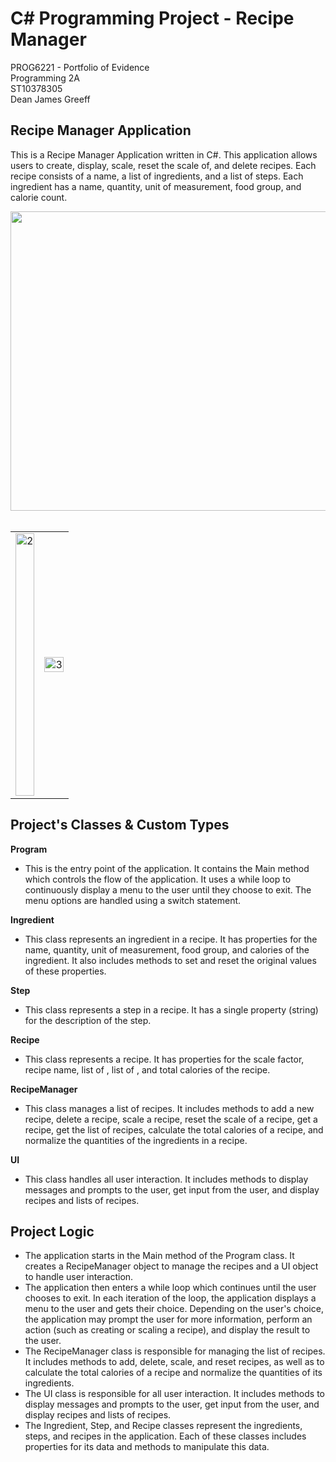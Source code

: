 # C# Programming Project - Recipe Manager 

PROG6221 - Portfolio of Evidence  
Programming 2A  
ST10378305    
Dean James Greeff  

## Recipe Manager Application

This is a Recipe Manager Application written in C#. This application allows users to create, display, scale, reset the scale of, and delete recipes. Each recipe consists of a name, a list of ingredients, and a list of steps. Each ingredient has a name, quantity, unit of measurement, food group, and calorie count.

<div align="end">
<img width="982" height="479" alt="1" src="https://github.com/user-attachments/assets/0b8e46c3-1b0d-4aff-9e47-d68f5d76e395" />
</div>

</br>

<table>
  <tr>
    <td>
      <img width="100%" height="420" alt="2" src="https://github.com/user-attachments/assets/d9c19884-cd0f-4884-940d-995624af087e" />
    </td>
    <td>
      <img width="100%" alt="3" src="https://github.com/user-attachments/assets/9baa6402-636d-416e-8a5b-ddf3fd725e02" />
    </td>
  </tr>
</table>



## Project's Classes & Custom Types

**Program**
- This is the entry point of the application. It contains the Main method which controls the flow of the application. It uses a while loop to continuously display a menu to the user until they choose to exit. The menu options are handled using a switch statement.

**Ingredient**
- This class represents an ingredient in a recipe. It has properties for the name, quantity, unit of measurement, food group, and calories of the ingredient. It also includes methods to set and reset the original values of these properties.

**Step**
- This class represents a step in a recipe. It has a single property (string) for the description of the step.

**Recipe**
- This class represents a recipe. It has properties for the scale factor, recipe name, list of <steps>, list of <ingredients>, and total calories of the recipe.

**RecipeManager**
- This class manages a list of recipes. It includes methods to add a new recipe, delete a recipe, scale a recipe, reset the scale of a recipe, get a recipe, get the list of recipes, calculate the total calories of a recipe, and normalize the quantities of the ingredients in a recipe.

**UI**
- This class handles all user interaction. It includes methods to display messages and prompts to the user, get input from the user, and display recipes and lists of recipes.  

## Project Logic
- The application starts in the Main method of the Program class. It creates a RecipeManager object to manage the recipes and a UI object to handle user interaction.  
- The application then enters a while loop which continues until the user chooses to exit. In each iteration of the loop, the application displays a menu to the user and gets their choice. Depending on the user's choice, the application may prompt the user for more information, perform an action (such as creating or scaling a recipe), and display the result to the user.  
- The RecipeManager class is responsible for managing the list of recipes. It includes methods to add, delete, scale, and reset recipes, as well as to calculate the total calories of a recipe and normalize the quantities of its ingredients.  
- The UI class is responsible for all user interaction. It includes methods to display messages and prompts to the user, get input from the user, and display recipes and lists of recipes.  
- The Ingredient, Step, and Recipe classes represent the ingredients, steps, and recipes in the application. Each of these classes includes properties for its data and methods to manipulate this data.  

